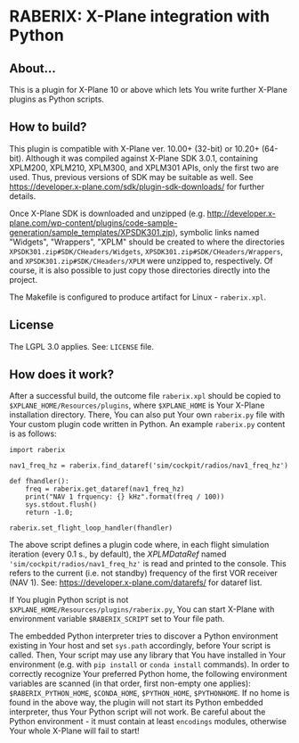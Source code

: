 # RABERIX: X-Plane integration with Python

## About...
This is a plugin for X-Plane 10 or above which lets You write further X-Plane plugins as Python scripts.

## How to build?
This plugin is compatible with X-Plane ver. 10.00+ (32-bit) or 10.20+ (64-bit).
Although it was compiled against X-Plane SDK 3.0.1, containing XPLM200, XPLM210, XPLM300, and XPLM301 APIs, only the first two are used. Thus, previous versions of SDK may be suitable as well. See https://developer.x-plane.com/sdk/plugin-sdk-downloads/ for further details.

Once X-Plane SDK is downloaded and unzipped (e.g. http://developer.x-plane.com/wp-content/plugins/code-sample-generation/sample_templates/XPSDK301.zip), symbolic links named "Widgets", "Wrappers", "XPLM" should be created to where the directories ```XPSDK301.zip#SDK/CHeaders/Widgets```, ```XPSDK301.zip#SDK/CHeaders/Wrappers```, and ```XPSDK301.zip#SDK/CHeaders/XPLM``` were unzipped to, respectively. Of course, it is also possible to just copy those directories directly into the project.

The Makefile is configured to produce artifact for Linux - ```raberix.xpl```.

## License
The LGPL 3.0 applies. See: ```LICENSE``` file.

## How does it work?
After a successful build, the outcome file ```raberix.xpl``` should be copied to ```$XPLANE_HOME/Resources/plugins```, where ```$XPLANE_HOME``` is Your X-Plane installation directory. There, You can also put Your own ```raberix.py``` file with Your custom plugin code written in Python. An example ```raberix.py``` content is as follows:

```
import raberix

nav1_freq_hz = raberix.find_dataref('sim/cockpit/radios/nav1_freq_hz')

def fhandler():
    freq = raberix.get_dataref(nav1_freq_hz)
    print("NAV 1 frquency: {} kHz".format(freq / 100))
    sys.stdout.flush()
    return -1.0;

raberix.set_flight_loop_handler(fhandler)
```
The above script defines a plugin code where, in each flight simulation iteration (every 0.1 s., by default), the _XPLMDataRef_  named ```'sim/cockpit/radios/nav1_freq_hz'``` is read and printed to the console. This refers to the current (i.e. not standby) frequency of the first VOR receiver (NAV 1). See: https://developer.x-plane.com/datarefs/ for dataref list.

If You plugin Python script is not ```$XPLANE_HOME/Resources/plugins/raberix.py```, You can start X-Plane with environment variable ```$RABERIX_SCRIPT``` set to Your file path.

The embedded Python interpreter tries to discover a Python environment existing in Your host and set ```sys.path``` accordingly, before Your script is called.
Then, Your script may use any library that You have installed in Your environment (e.g. with ```pip install``` or ```conda install``` commands).
In order to correctly recognize Your preferred Python home, the following environment variables are scanned (in that order, first non-empty one applies): ```$RABERIX_PYTHON_HOME```, ```$CONDA_HOME```, ```$PYTHON_HOME```, ```$PYTHONHOME```.
If no home is found in the above way, the plugin will not start its Python embedded interpreter, thus Your Python script will not work.
Be careful about the Python environment - it must contain at least ```encodings``` modules, otherwise Your whole X-Plane will fail to start!
